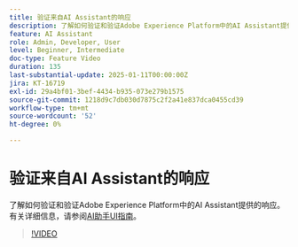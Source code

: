 ```yaml
---
title: 验证来自AI Assistant的响应
description: 了解如何验证和验证Adobe Experience Platform中的AI Assistant提供的响应。
feature: AI Assistant
role: Admin, Developer, User
level: Beginner, Intermediate
doc-type: Feature Video
duration: 135
last-substantial-update: 2025-01-11T00:00:00Z
jira: KT-16719
exl-id: 29a4bf01-3bef-4434-b935-073e279b1575
source-git-commit: 1218d9c7db030d7875c2f2a41e837dca0455cd39
workflow-type: tm+mt
source-wordcount: '52'
ht-degree: 0%

---
```


# 验证来自AI Assistant的响应

了解如何验证和验证Adobe Experience Platform中的AI Assistant提供的响应。 有关详细信息，请参阅[AI助手UI指南](https://experienceleague.adobe.com/zh-hans/docs/experience-platform/ai-assistant/ui-guide#verify-responses)。

>[!VIDEO](https://video.tv.adobe.com/v/3441749/?learn=on&enablevpops&captions=chi_hans)
